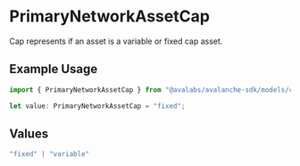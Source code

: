 # PrimaryNetworkAssetCap

Cap represents if an asset is a variable or fixed cap asset.

## Example Usage

```typescript
import { PrimaryNetworkAssetCap } from "@avalabs/avalanche-sdk/models/components";

let value: PrimaryNetworkAssetCap = "fixed";
```

## Values

```typescript
"fixed" | "variable"
```